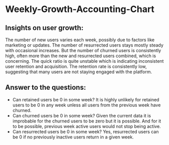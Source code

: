 # Weekly-Growth-Accounting-Chart
## Insights on user growth:
The number of new users varies each week, possibly due to factors like marketing or updates. The number of resurrected users stays mostly steady with occasional increases. But the number of churned users is consistently high, often more than the new and resurrected users combined, which is concerning. The quick ratio is quite unstable which is indicating inconsistent user retention and acquisition. The retention rate is consistently low, suggesting that many users are not staying engaged with the platform.

## Answer to the questions: 
- Can retained users be 0 in some week?
It is highly unlikely for retained users to be 0 in any week unless all users from the previous week have churned.
- Can churned users be 0 in some week? 
Given the current data it is improbable for the churned users to be zero but it is possible. And for it to be possible, previous week active users would not stop being active.
- Can resurrected users be 0 in some week?
Yes, resurrected users can be 0 if no previously inactive users return in a given week.
